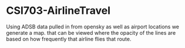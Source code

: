 # CSI703-AirlineTravel
Using ADSB data pulled in from opensky as well as airport locations we generate a map. that can be viewed where the opacity of the lines are based on how frequently that airline flies that route.
